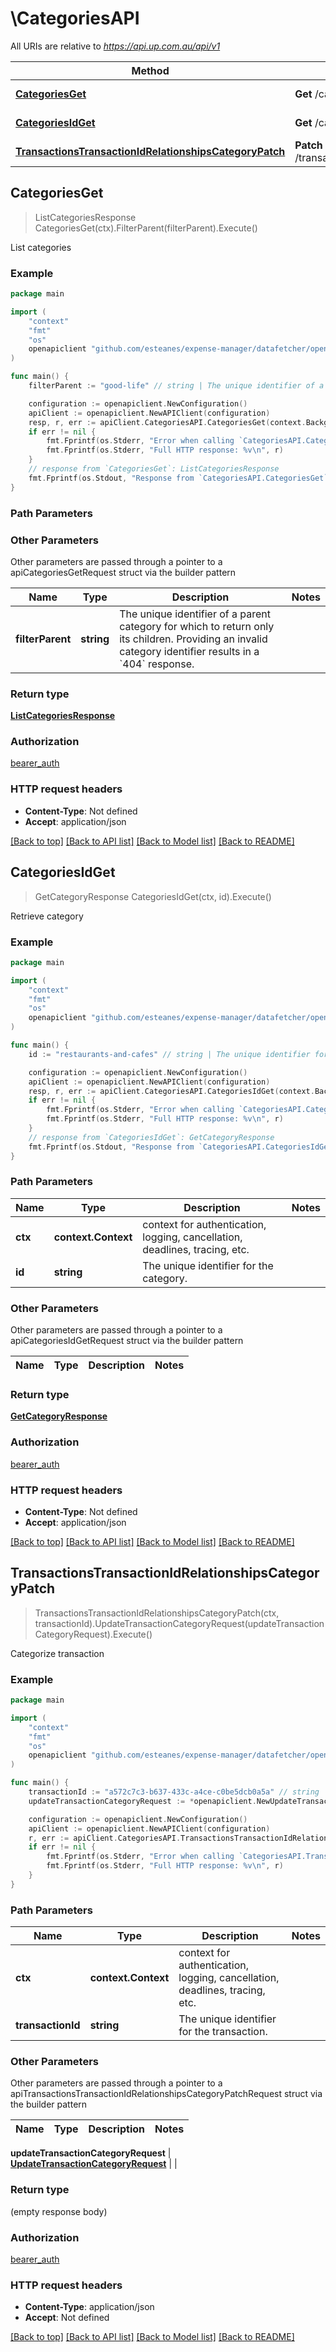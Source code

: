 # \CategoriesAPI

All URIs are relative to *https://api.up.com.au/api/v1*

Method | HTTP request | Description
------------- | ------------- | -------------
[**CategoriesGet**](CategoriesAPI.md#CategoriesGet) | **Get** /categories | List categories
[**CategoriesIdGet**](CategoriesAPI.md#CategoriesIdGet) | **Get** /categories/{id} | Retrieve category
[**TransactionsTransactionIdRelationshipsCategoryPatch**](CategoriesAPI.md#TransactionsTransactionIdRelationshipsCategoryPatch) | **Patch** /transactions/{transactionId}/relationships/category | Categorize transaction



## CategoriesGet

> ListCategoriesResponse CategoriesGet(ctx).FilterParent(filterParent).Execute()

List categories



### Example

```go
package main

import (
	"context"
	"fmt"
	"os"
	openapiclient "github.com/esteanes/expense-manager/datafetcher/openapiclient"
)

func main() {
	filterParent := "good-life" // string | The unique identifier of a parent category for which to return only its children. Providing an invalid category identifier results in a `404` response.  (optional)

	configuration := openapiclient.NewConfiguration()
	apiClient := openapiclient.NewAPIClient(configuration)
	resp, r, err := apiClient.CategoriesAPI.CategoriesGet(context.Background()).FilterParent(filterParent).Execute()
	if err != nil {
		fmt.Fprintf(os.Stderr, "Error when calling `CategoriesAPI.CategoriesGet``: %v\n", err)
		fmt.Fprintf(os.Stderr, "Full HTTP response: %v\n", r)
	}
	// response from `CategoriesGet`: ListCategoriesResponse
	fmt.Fprintf(os.Stdout, "Response from `CategoriesAPI.CategoriesGet`: %v\n", resp)
}
```

### Path Parameters



### Other Parameters

Other parameters are passed through a pointer to a apiCategoriesGetRequest struct via the builder pattern


Name | Type | Description  | Notes
------------- | ------------- | ------------- | -------------
 **filterParent** | **string** | The unique identifier of a parent category for which to return only its children. Providing an invalid category identifier results in a &#x60;404&#x60; response.  | 

### Return type

[**ListCategoriesResponse**](ListCategoriesResponse.md)

### Authorization

[bearer_auth](../README.md#bearer_auth)

### HTTP request headers

- **Content-Type**: Not defined
- **Accept**: application/json

[[Back to top]](#) [[Back to API list]](../README.md#documentation-for-api-endpoints)
[[Back to Model list]](../README.md#documentation-for-models)
[[Back to README]](../README.md)


## CategoriesIdGet

> GetCategoryResponse CategoriesIdGet(ctx, id).Execute()

Retrieve category



### Example

```go
package main

import (
	"context"
	"fmt"
	"os"
	openapiclient "github.com/esteanes/expense-manager/datafetcher/openapiclient"
)

func main() {
	id := "restaurants-and-cafes" // string | The unique identifier for the category. 

	configuration := openapiclient.NewConfiguration()
	apiClient := openapiclient.NewAPIClient(configuration)
	resp, r, err := apiClient.CategoriesAPI.CategoriesIdGet(context.Background(), id).Execute()
	if err != nil {
		fmt.Fprintf(os.Stderr, "Error when calling `CategoriesAPI.CategoriesIdGet``: %v\n", err)
		fmt.Fprintf(os.Stderr, "Full HTTP response: %v\n", r)
	}
	// response from `CategoriesIdGet`: GetCategoryResponse
	fmt.Fprintf(os.Stdout, "Response from `CategoriesAPI.CategoriesIdGet`: %v\n", resp)
}
```

### Path Parameters


Name | Type | Description  | Notes
------------- | ------------- | ------------- | -------------
**ctx** | **context.Context** | context for authentication, logging, cancellation, deadlines, tracing, etc.
**id** | **string** | The unique identifier for the category.  | 

### Other Parameters

Other parameters are passed through a pointer to a apiCategoriesIdGetRequest struct via the builder pattern


Name | Type | Description  | Notes
------------- | ------------- | ------------- | -------------


### Return type

[**GetCategoryResponse**](GetCategoryResponse.md)

### Authorization

[bearer_auth](../README.md#bearer_auth)

### HTTP request headers

- **Content-Type**: Not defined
- **Accept**: application/json

[[Back to top]](#) [[Back to API list]](../README.md#documentation-for-api-endpoints)
[[Back to Model list]](../README.md#documentation-for-models)
[[Back to README]](../README.md)


## TransactionsTransactionIdRelationshipsCategoryPatch

> TransactionsTransactionIdRelationshipsCategoryPatch(ctx, transactionId).UpdateTransactionCategoryRequest(updateTransactionCategoryRequest).Execute()

Categorize transaction



### Example

```go
package main

import (
	"context"
	"fmt"
	"os"
	openapiclient "github.com/esteanes/expense-manager/datafetcher/openapiclient"
)

func main() {
	transactionId := "a572c7c3-b637-433c-a4ce-c0be5dcb0a5a" // string | The unique identifier for the transaction. 
	updateTransactionCategoryRequest := *openapiclient.NewUpdateTransactionCategoryRequest("TODO") // UpdateTransactionCategoryRequest |  (optional)

	configuration := openapiclient.NewConfiguration()
	apiClient := openapiclient.NewAPIClient(configuration)
	r, err := apiClient.CategoriesAPI.TransactionsTransactionIdRelationshipsCategoryPatch(context.Background(), transactionId).UpdateTransactionCategoryRequest(updateTransactionCategoryRequest).Execute()
	if err != nil {
		fmt.Fprintf(os.Stderr, "Error when calling `CategoriesAPI.TransactionsTransactionIdRelationshipsCategoryPatch``: %v\n", err)
		fmt.Fprintf(os.Stderr, "Full HTTP response: %v\n", r)
	}
}
```

### Path Parameters


Name | Type | Description  | Notes
------------- | ------------- | ------------- | -------------
**ctx** | **context.Context** | context for authentication, logging, cancellation, deadlines, tracing, etc.
**transactionId** | **string** | The unique identifier for the transaction.  | 

### Other Parameters

Other parameters are passed through a pointer to a apiTransactionsTransactionIdRelationshipsCategoryPatchRequest struct via the builder pattern


Name | Type | Description  | Notes
------------- | ------------- | ------------- | -------------

 **updateTransactionCategoryRequest** | [**UpdateTransactionCategoryRequest**](UpdateTransactionCategoryRequest.md) |  | 

### Return type

 (empty response body)

### Authorization

[bearer_auth](../README.md#bearer_auth)

### HTTP request headers

- **Content-Type**: application/json
- **Accept**: Not defined

[[Back to top]](#) [[Back to API list]](../README.md#documentation-for-api-endpoints)
[[Back to Model list]](../README.md#documentation-for-models)
[[Back to README]](../README.md)

